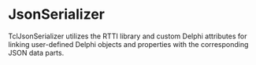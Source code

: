 # JsonSerializer
TclJsonSerializer utilizes the RTTI library and custom Delphi attributes for linking user-defined Delphi objects and properties with the corresponding JSON data parts.
